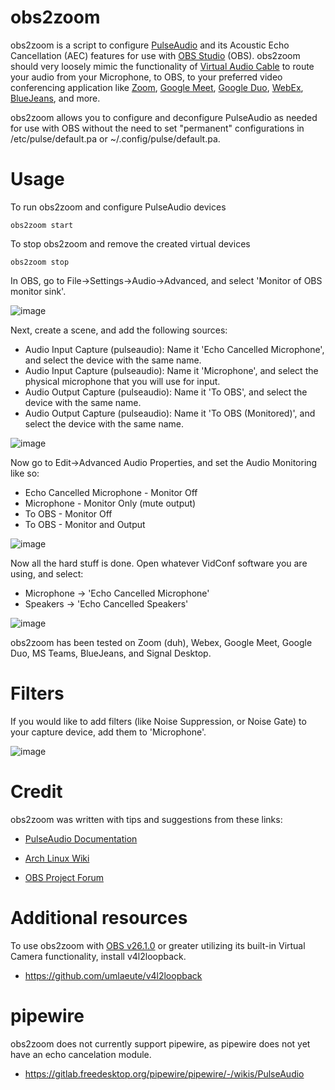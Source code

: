 # obs2zoom

obs2zoom is a script to configure [PulseAudio](https://www.freedesktop.org/wiki/Software/PulseAudio/) and its Acoustic Echo Cancellation (AEC) features for use with [OBS Studio](https://obsproject.com) (OBS).  obs2zoom should very loosely mimic the functionality of [Virtual Audio Cable](https://vb-audio.com/Cable/) to route your audio from your Microphone, to OBS, to your preferred video conferencing application like [Zoom](https://zoom.us), [Google Meet](https://meet.google.com), [Google Duo](https://duo.google.com), [WebEx](https://www.webex.com), [BlueJeans](https://www.bluejeans.com), and more.

obs2zoom allows you to configure and deconfigure PulseAudio as needed for use with OBS without the need to set "permanent" configurations in /etc/pulse/default.pa or ~/.config/pulse/default.pa.


# Usage

To run obs2zoom and configure PulseAudio devices

    obs2zoom start

To stop obs2zoom and remove the created virtual devices

    obs2zoom stop

In OBS, go to File->Settings->Audio->Advanced, and select 'Monitor of OBS monitor sink'.

![image](https://user-images.githubusercontent.com/12750133/111318703-4d1afb00-8633-11eb-9d89-5c1c7e3aa78d.png)


Next, create a scene, and add the following sources:

- Audio Input Capture (pulseaudio): Name it 'Echo Cancelled Microphone', and select the device with the same name.
- Audio Input Capture (pulseaudio): Name it 'Microphone', and select the physical microphone that you will use for input.
- Audio Output Capture (pulseaudio): Name it 'To OBS', and select the device with the same name.
- Audio Output Capture (pulseaudio): Name it 'To OBS (Monitored)', and select the device with the same name.

![image](https://user-images.githubusercontent.com/12750133/111318762-57d59000-8633-11eb-84cb-d0668b1fef87.png)


Now go to Edit->Advanced Audio Properties, and set the Audio Monitoring like so:

- Echo Cancelled Microphone - Monitor Off
- Microphone - Monitor Only (mute output)
- To OBS - Monitor Off
- To OBS - Monitor and Output

![image](https://user-images.githubusercontent.com/12750133/111318798-602dcb00-8633-11eb-9a76-864081ee619e.png)


Now all the hard stuff is done. Open whatever VidConf software you are using, and select:

- Microphone -> 'Echo Cancelled Microphone'
- Speakers -> 'Echo Cancelled Speakers'

![image](https://user-images.githubusercontent.com/12750133/111318854-6fad1400-8633-11eb-9249-03e5bc40633c.png)


obs2zoom has been tested on Zoom (duh), Webex, Google Meet, Google Duo, MS Teams, BlueJeans, and Signal Desktop.

# Filters

If you would like to add filters (like Noise Suppression, or Noise Gate) to your capture device, add them to 'Microphone'.

![image](https://user-images.githubusercontent.com/12750133/114203366-b71a7d80-991d-11eb-83dc-c47b40699585.png)


# Credit

obs2zoom was written with tips and suggestions from these links:

- [PulseAudio Documentation](https://www.freedesktop.org/wiki/Software/PulseAudio/Documentation/User/Modules/)

- [Arch Linux Wiki](https://wiki.archlinux.org/index.php/PulseAudio/Examples)

- [OBS Project Forum](https://obsproject.com/forum/threads/virtual-audio-cable-for-zoom.125072/#post-503142)


# Additional resources

To use obs2zoom with [OBS v26.1.0](https://github.com/obsproject/obs-studio/releases/tag/26.1.0) or greater utilizing its built-in Virtual Camera functionality, install v4l2loopback.

- https://github.com/umlaeute/v4l2loopback

# pipewire

obs2zoom does not currently support pipewire, as pipewire does not yet have an echo cancelation module.

- https://gitlab.freedesktop.org/pipewire/pipewire/-/wikis/PulseAudio

